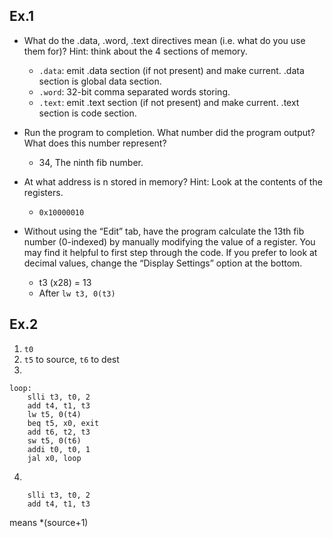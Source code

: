 ## Ex.1
- What do the .data, .word, .text directives mean (i.e. what do you use them for)? Hint: think about the 4 sections of memory.
    - `.data`: emit .data section (if not present) and make current. .data section is global data section.
    - `.word`: 32-bit comma separated words storing.
    - `.text`: emit .text section (if not present) and make current. .text section is code section.

- Run the program to completion. What number did the program output? What does this number represent?
    - 34, The ninth fib number.
- At what address is n stored in memory? Hint: Look at the contents of the registers.
    - `0x10000010`

- Without using the “Edit” tab, have the program calculate the 13th fib number (0-indexed) by manually modifying the value of a register. You may find it helpful to first step through the code. If you prefer to look at decimal values, change the “Display Settings” option at the bottom.
    - t3 (x28) = 13 
    - After `lw t3, 0(t3)`

## Ex.2
1. `t0`
2. `t5` to source, `t6` to dest
3. 
```
loop:
	slli t3, t0, 2
	add t4, t1, t3
	lw t5, 0(t4)
	beq t5, x0, exit
	add t6, t2, t3
	sw t5, 0(t6)
	addi t0, t0, 1
	jal x0, loop
```
4. 
```
	slli t3, t0, 2
	add t4, t1, t3
```
means *(source+1)